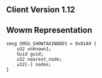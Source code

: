 ## Client Version 1.12

## Wowm Representation
```rust,ignore
smsg SMSG_SHOWTAXINODES = 0x01A9 {
    u32 unknown1;    
    Guid guid;    
    u32 nearest_node;    
    u32[-] nodes;    
}

```
